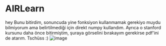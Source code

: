 # AIRLearn
hey
Bunu bitirdim, sonuncuda yine fonksiyon kullanmamak gerekiyo muydu bilmiyorum ama belirtilmediği için direkt numpy kullandım.
Ayrıca o stanford kursunu daha önce bitirmiştim, şuraya görselini bırakayım gerekirse pdf'ini de atarım.
Tschüss :)
![image](https://github.com/melisahingl/AIRLearn/assets/88385346/77a9e5dd-67b6-48bb-b4d9-d545ddcec35b)
